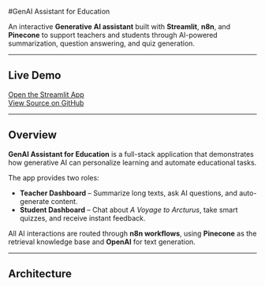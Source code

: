 #GenAI Assistant for Education

An interactive **Generative AI assistant** built with **Streamlit**, **n8n**, and **Pinecone** to support teachers and students through AI-powered summarization, question answering, and quiz generation.

---

## Live Demo
 [Open the Streamlit App](https://hm2003mk-genaiapp.streamlit.app)  
 [View Source on GitHub](https://github.com/hm2003MK/GenAIapp)

---

## Overview
**GenAI Assistant for Education** is a full-stack application that demonstrates how generative AI can personalize learning and automate educational tasks.

The app provides two roles:
- **Teacher Dashboard** – Summarize long texts, ask AI questions, and auto-generate content.  
- **Student Dashboard** – Chat about *A Voyage to Arcturus*, take smart quizzes, and receive instant feedback.

All AI interactions are routed through **n8n workflows**, using **Pinecone** as the retrieval knowledge base and **OpenAI** for text generation.

---

## Architecture
